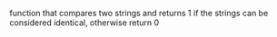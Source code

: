 function that compares two strings and returns 1 if the strings can be considered identical, otherwise return 0
